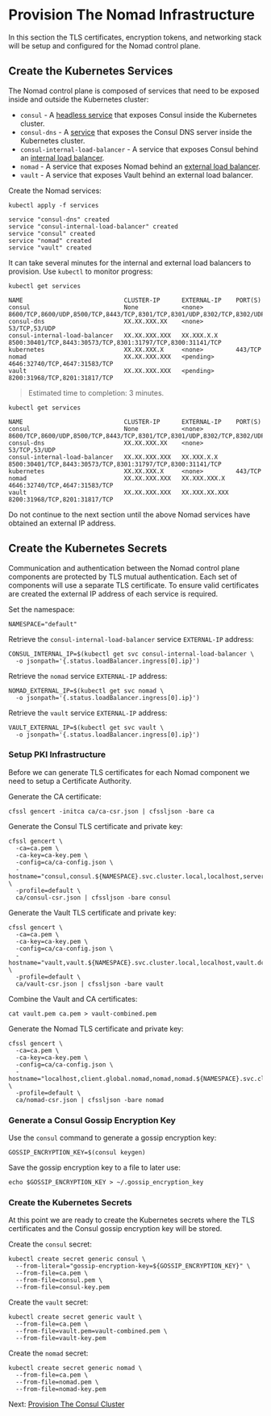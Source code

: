 # Provision The Nomad Infrastructure

In this section the TLS certificates, encryption tokens, and networking stack will be setup and configured for the Nomad control plane.

## Create the Kubernetes Services

The Nomad control plane is composed of services that need to be exposed inside and outside the Kubernetes cluster:

* `consul` - A [headless service](https://kubernetes.io/docs/concepts/services-networking/service/#headless-services) that exposes Consul inside the Kubernetes cluster.
* `consul-dns` - A [service](https://kubernetes.io/docs/concepts/services-networking/service/) that exposes the Consul DNS server inside the Kubernetes cluster.
* `consul-internal-load-balancer` - A service that exposes Consul behind an [internal load balancer](https://kubernetes.io/docs/concepts/services-networking/service/#internal-load-balancer).
* `nomad` - A service that exposes Nomad behind an [external load balancer](https://kubernetes.io/docs/concepts/services-networking/service/#type-loadbalancer).
* `vault` - A service that exposes Vault behind an external load balancer.

Create the Nomad services:

```
kubectl apply -f services
```

```
service "consul-dns" created
service "consul-internal-load-balancer" created
service "consul" created
service "nomad" created
service "vault" created
```

It can take several minutes for the internal and external load balancers to provision. Use `kubectl` to monitor progress:

```
kubectl get services
```

```
NAME                            CLUSTER-IP      EXTERNAL-IP    PORT(S)                                                                         
consul                          None            <none>         8600/TCP,8600/UDP,8500/TCP,8443/TCP,8301/TCP,8301/UDP,8302/TCP,8302/UDP,8300/TCP
consul-dns                      XX.XX.XXX.XX    <none>         53/TCP,53/UDP
consul-internal-load-balancer   XX.XX.XXX.XXX   XX.XXX.X.X     8500:30401/TCP,8443:30573/TCP,8301:31797/TCP,8300:31141/TCP
kubernetes                      XX.XX.XXX.X     <none>         443/TCP
nomad                           XX.XX.XXX.XXX   <pending>      4646:32740/TCP,4647:31583/TCP
vault                           XX.XX.XXX.XXX   <pending>      8200:31968/TCP,8201:31817/TCP
```

> Estimated time to completion: 3 minutes.

```
kubectl get services
```

```
NAME                            CLUSTER-IP      EXTERNAL-IP    PORT(S)                                                                         
consul                          None            <none>         8600/TCP,8600/UDP,8500/TCP,8443/TCP,8301/TCP,8301/UDP,8302/TCP,8302/UDP,8300/TCP
consul-dns                      XX.XX.XXX.XX    <none>         53/TCP,53/UDP
consul-internal-load-balancer   XX.XX.XXX.XXX   XX.XXX.X.X     8500:30401/TCP,8443:30573/TCP,8301:31797/TCP,8300:31141/TCP
kubernetes                      XX.XX.XXX.X     <none>         443/TCP
nomad                           XX.XX.XXX.XXX   XX.XXX.XXX.X   4646:32740/TCP,4647:31583/TCP
vault                           XX.XX.XXX.XXX   XX.XXX.XX.XXX  8200:31968/TCP,8201:31817/TCP
```

Do not continue to the next section until the above Nomad services have obtained an external IP address.

## Create the Kubernetes Secrets

Communication and authentication between the Nomad control plane components are protected by TLS mutual authentication. Each set of components will use a separate TLS certificate. To ensure valid certificates are created the external IP address of each service is required.

Set the namespace:  

```
NAMESPACE="default"
```

Retrieve the `consul-internal-load-balancer` service `EXTERNAL-IP` address:

```
CONSUL_INTERNAL_IP=$(kubectl get svc consul-internal-load-balancer \
  -o jsonpath='{.status.loadBalancer.ingress[0].ip}')
```

Retrieve the `nomad` service `EXTERNAL-IP` address:

```
NOMAD_EXTERNAL_IP=$(kubectl get svc nomad \
  -o jsonpath='{.status.loadBalancer.ingress[0].ip}')
```

Retrieve the `vault` service `EXTERNAL-IP` address:

```
VAULT_EXTERNAL_IP=$(kubectl get svc vault \
  -o jsonpath='{.status.loadBalancer.ingress[0].ip}')
```

### Setup PKI Infrastructure

Before we can generate TLS certificates for each Nomad component we need to setup a Certificate Authority.

Generate the CA certificate:

```
cfssl gencert -initca ca/ca-csr.json | cfssljson -bare ca
```

Generate the Consul TLS certificate and private key:

```
cfssl gencert \
  -ca=ca.pem \
  -ca-key=ca-key.pem \
  -config=ca/ca-config.json \
  -hostname="consul,consul.${NAMESPACE}.svc.cluster.local,localhost,server.dc1.consul,127.0.0.1,${CONSUL_INTERNAL_IP}" \
  -profile=default \
  ca/consul-csr.json | cfssljson -bare consul
```

Generate the Vault TLS certificate and private key:

```
cfssl gencert \
  -ca=ca.pem \
  -ca-key=ca-key.pem \
  -config=ca/ca-config.json \
  -hostname="vault,vault.${NAMESPACE}.svc.cluster.local,localhost,vault.dc1.consul,vault.service.consul,127.0.0.1,${VAULT_EXTERNAL_IP}" \
  -profile=default \
  ca/vault-csr.json | cfssljson -bare vault
```

Combine the Vault and CA certificates:

```
cat vault.pem ca.pem > vault-combined.pem
```

Generate the Nomad TLS certificate and private key:

```
cfssl gencert \
  -ca=ca.pem \
  -ca-key=ca-key.pem \
  -config=ca/ca-config.json \
  -hostname="localhost,client.global.nomad,nomad,nomad.${NAMESPACE}.svc.cluster.local,global.nomad,server.global.nomad,127.0.0.1,${NOMAD_EXTERNAL_IP}" \
  -profile=default \
  ca/nomad-csr.json | cfssljson -bare nomad
```

### Generate a Consul Gossip Encryption Key

Use the `consul` command to generate a gossip encryption key:

```
GOSSIP_ENCRYPTION_KEY=$(consul keygen)
```

Save the gossip encryption key to a file to later use:

```
echo $GOSSIP_ENCRYPTION_KEY > ~/.gossip_encryption_key
```

### Create the Kubernetes Secrets

At this point we are ready to create the Kubernetes secrets where the TLS certificates and the Consul gossip encryption key will be stored.

Create the `consul` secret:

```
kubectl create secret generic consul \
  --from-literal="gossip-encryption-key=${GOSSIP_ENCRYPTION_KEY}" \
  --from-file=ca.pem \
  --from-file=consul.pem \
  --from-file=consul-key.pem
```

Create the `vault` secret:

```
kubectl create secret generic vault \
  --from-file=ca.pem \
  --from-file=vault.pem=vault-combined.pem \
  --from-file=vault-key.pem
```

Create the `nomad` secret:

```
kubectl create secret generic nomad \
  --from-file=ca.pem \
  --from-file=nomad.pem \
  --from-file=nomad-key.pem
```

Next: [Provision The Consul Cluster](05-consul.md)
